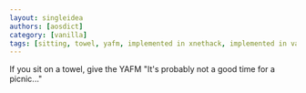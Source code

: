 ```yaml
---
layout: singleidea
authors: [aosdict]
category: [vanilla]
tags: [sitting, towel, yafm, implemented in xnethack, implemented in vanilla]
---
```

If you sit on a towel, give the YAFM "It's probably not a good time for a picnic..."
